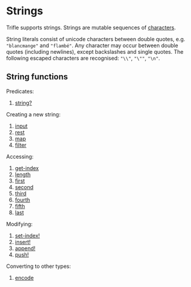 # Strings

Trifle supports strings. Strings are mutable sequences of
[characters](Characters.md).

String literals consist of unicode characters between double quotes,
e.g. `"blancmange"` and `"flambé"`. Any character may occur between
double quotes (including newlines), except backslashes and single
quotes. The following escaped characters are recognised: `"\\"`,
`"\""`, `"\n"`.

## String functions

Predicates:

1. [string?](Strings-StringPredicate.md)

Creating a new string:

1. [input](Strings-Input.md)
2. [rest](Sequences-Rest.md)
3. [map](Sequences-Map.md)
4. [filter](Sequences-Filter.md)

Accessing:

1. [get-index](Sequences-GetIndex.md)
2. [length](Sequences-Length.md)
3. [first](Sequence-First.md)
4. [second](Sequences-Second.md)
5. [third](Sequences-Third.md)
6. [fourth](Sequences-Fourth.md)
7. [fifth](Sequences-Fifth.md)
8. [last](Sequences-Last.md)

Modifying:

1. [set-index!](Sequences-SetIndex.md)
2. [insert!](Sequences-Insert.md)
3. [append!](Sequences-Append.md)
4. [push!](Sequences-Push.md)

Converting to other types:

1. [encode](Strings-Encode.md)
